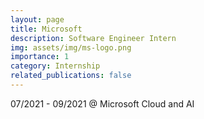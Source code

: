 ```yaml
---
layout: page
title: Microsoft
description: Software Engineer Intern
img: assets/img/ms-logo.png
importance: 1
category: Internship
related_publications: false
---
```

07/2021 - 09/2021 @ Microsoft Cloud and AI
